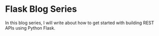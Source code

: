 # Flask Blog Series

In this blog series, I will write about how to get started with building REST APIs using Python Flask.
